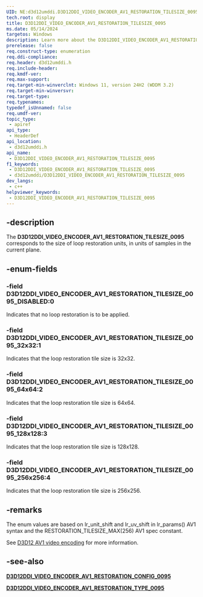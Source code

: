 ```yaml
---
UID: NE:d3d12umddi.D3D12DDI_VIDEO_ENCODER_AV1_RESTORATION_TILESIZE_0095
tech.root: display
title: D3D12DDI_VIDEO_ENCODER_AV1_RESTORATION_TILESIZE_0095
ms.date: 05/14/2024
targetos: Windows
description: Learn more about the D3D12DDI_VIDEO_ENCODER_AV1_RESTORATION_TILESIZE_0095 enumeration.
prerelease: false
req.construct-type: enumeration
req.ddi-compliance: 
req.header: d3d12umddi.h
req.include-header: 
req.kmdf-ver: 
req.max-support: 
req.target-min-winverclnt: Windows 11, version 24H2 (WDDM 3.2)
req.target-min-winversvr: 
req.target-type: 
req.typenames: 
typedef_isUnnamed: false
req.umdf-ver: 
topic_type:
 - apiref
api_type:
 - HeaderDef
api_location:
 - d3d12umddi.h
api_name:
 - D3D12DDI_VIDEO_ENCODER_AV1_RESTORATION_TILESIZE_0095
f1_keywords:
 - D3D12DDI_VIDEO_ENCODER_AV1_RESTORATION_TILESIZE_0095
 - d3d12umddi/D3D12DDI_VIDEO_ENCODER_AV1_RESTORATION_TILESIZE_0095
dev_langs:
 - c++
helpviewer_keywords:
 - D3D12DDI_VIDEO_ENCODER_AV1_RESTORATION_TILESIZE_0095
---
```


## -description

The **D3D12DDI_VIDEO_ENCODER_AV1_RESTORATION_TILESIZE_0095** corresponds to the size of loop restoration units, in units of samples in the current plane.

## -enum-fields

### -field D3D12DDI_VIDEO_ENCODER_AV1_RESTORATION_TILESIZE_0095_DISABLED:0

Indicates that no loop restoration is to be applied.

### -field D3D12DDI_VIDEO_ENCODER_AV1_RESTORATION_TILESIZE_0095_32x32:1

Indicates that the loop restoration tile size is 32x32.

### -field D3D12DDI_VIDEO_ENCODER_AV1_RESTORATION_TILESIZE_0095_64x64:2

Indicates that the loop restoration tile size is 64x64.

### -field D3D12DDI_VIDEO_ENCODER_AV1_RESTORATION_TILESIZE_0095_128x128:3

Indicates that the loop restoration tile size is 128x128.

### -field D3D12DDI_VIDEO_ENCODER_AV1_RESTORATION_TILESIZE_0095_256x256:4

Indicates that the loop restoration tile size is 256x256.

## -remarks

The enum values are based on lr_unit_shift and lr_uv_shift in lr_params() AV1 syntax and the RESTORATION_TILESIZE_MAX(256) AV1 spec constant.

See [D3D12 AV1 video encoding]((/windows-hardware/drivers/display/video-encoding-d3d12-av1)) for more information.

## -see-also

[**D3D12DDI_VIDEO_ENCODER_AV1_RESTORATION_CONFIG_0095**](ns-d3d12umddi-d3d12ddi_video_encoder_av1_restoration_config_0095.md)

[**D3D12DDI_VIDEO_ENCODER_AV1_RESTORATION_TYPE_0095**](ne-d3d12umddi-d3d12ddi_video_encoder_av1_restoration_type_0095.md)

